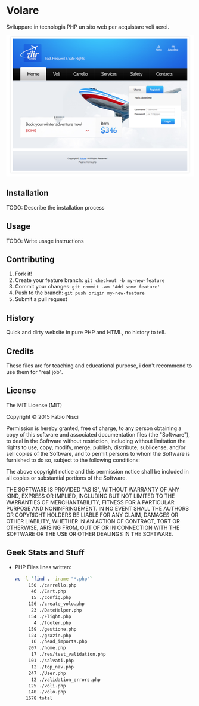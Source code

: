 # Volare

Sviluppare in tecnologia PHP un sito web per acquistare voli aerei.

![Home page](res/home_page_screen.png?raw=true "Home Page")

## Installation

TODO: Describe the installation process

## Usage

TODO: Write usage instructions

## Contributing

1. Fork it!
2. Create your feature branch: `git checkout -b my-new-feature`
3. Commit your changes: `git commit -am 'Add some feature'`
4. Push to the branch: `git push origin my-new-feature`
5. Submit a pull request

## History

Quick and dirty website in pure PHP and HTML, no history to tell.

## Credits

These files are for teaching and educational purpose, i don't recommend to use them for "real job".

## License

The MIT License (MIT)

Copyright &copy; 2015 Fabio Nisci

Permission is hereby granted, free of charge, to any person obtaining a copy
of this software and associated documentation files (the "Software"), to deal
in the Software without restriction, including without limitation the rights
to use, copy, modify, merge, publish, distribute, sublicense, and/or sell
copies of the Software, and to permit persons to whom the Software is
furnished to do so, subject to the following conditions:

The above copyright notice and this permission notice shall be included in
all copies or substantial portions of the Software.

THE SOFTWARE IS PROVIDED "AS IS", WITHOUT WARRANTY OF ANY KIND, EXPRESS OR
IMPLIED, INCLUDING BUT NOT LIMITED TO THE WARRANTIES OF MERCHANTABILITY,
FITNESS FOR A PARTICULAR PURPOSE AND NONINFRINGEMENT. IN NO EVENT SHALL THE
AUTHORS OR COPYRIGHT HOLDERS BE LIABLE FOR ANY CLAIM, DAMAGES OR OTHER
LIABILITY, WHETHER IN AN ACTION OF CONTRACT, TORT OR OTHERWISE, ARISING FROM,
OUT OF OR IN CONNECTION WITH THE SOFTWARE OR THE USE OR OTHER DEALINGS IN
THE SOFTWARE.

## Geek Stats and Stuff

- PHP Files lines written:

	```sh
	wc -l `find . -iname "*.php"`
		 150 ./carrello.php
	      46 ./Cart.php
	      15 ./config.php
	     126 ./create_volo.php
	      23 ./DateHelper.php
	     154 ./Flight.php
	       4 ./footer.php
	     159 ./gestione.php
	     124 ./grazie.php
	      16 ./head_imports.php
	     207 ./home.php
	      17 ./res/test_validation.php
	     101 ./salvati.php
	      12 ./top_nav.php
	     247 ./User.php
	      12 ./validation_errors.php
	     125 ./voli.php
	     140 ./volo.php
	    1678 total
	```